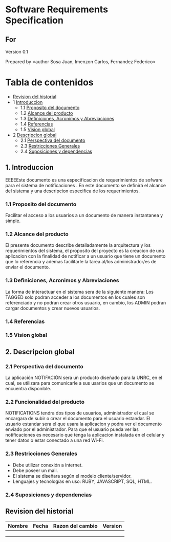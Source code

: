 # Software Requirements Specification
## For <notifications>

Version 0.1

Prepared by <author Sosa Juan, Imenzon Carlos, Fernandez Federico>

<organization>  
	
<date created> 

Tabla de contenidos
=================
* [Revision del historial](#revision-del-historial)
* 1 [Introduccion](#1-introduccion)
  * 1.1 [Proposito del documento](#11-Proposito-del-documento)
  * 1.2 [Alcance del producto](#12-Alcance-del-producto)
  * 1.3 [Definiciones, Acronimos y Abreviaciones](#13-definiciones-acronimos-y-abreviaciones)
  * 1.4 [Referencias](#14-referencias) 
  * 1.5 [Vision global](#15-vision-global)
* 2 [Descripcion global](#2-descripcion-global)
  * 2.1 [Perspectiva del documento](#21-perspectiva-del-producto)
  * 2.3 [Restricciones Generales](#23-restricciones-generales)
  * 2.4 [Suposiciones y dependencias](#24-suposiciones-y-dependencias)



## 1. Introduccion
EEEEEste documento es una especificacion de requerimientos de sofware para el sistema de notificaciones . En este documento se definirá el alcance del sistema y una descripcion especifica de los requerimientos.

### 1.1 Proposito del documento
Facilitar el acceso a los usuarios a un documento de manera instantanea y simple.

### 1.2 Alcance del producto
El presente documento describe detalladamente la arquitectura y los requerimientos del sistema, el proposito del proyecto es la creacion de una aplicacion con la finalidad de notificar a un usuario que tiene un documento que lo referencia y
ademas facilitarle la tarea al/los administrador/es de enviar el documento.

### 1.3 Definiciones, Acronimos y Abreviaciones
La forma de interactuar en el sistema sera de la siguiente manera:
Los TAGGED solo podran acceder a los documentos en los cuales son referenciado y no podran crear otros usuario, en cambio, los ADMIN podran cargar documentos y crear nuevos usuarios.

### 1.4 Referencias

### 1.5 Vision global


## 2. Descripcion global

### 2.1 Perspectiva del documento
La aplicación NOTIFACIÓN sera un producto diseñado para la UNRC, en el cual, se utilizara para comunicarle a sus usarios que un documento se encuentra disponible. 

### 2.2 Funcionalidad del producto
NOTIFICATIONS tendra dos tipos de usuarios, administrador el cual se encargara de subir o crear el documento para el usuario estandar.
El usuario estandar sera el que usara la aplicacion y podra ver el documento enviado por el administrador. Para que el usuario pueda 
ver las notificaciones es necesario que tenga la aplicacion instalada en el celular y tener datos o estar conectado a una red Wi-Fi.

### 2.3 Restricciones Generales
* Debe utilizar conexión a internet.
* Debe poseer un mail.
* El sistema se diseñara según el modelo cliente/servidor.
* Lenguajes y tecnologías en uso: RUBY, JAVASCRIPT, SQL, HTML.

### 2.4 Suposiciones y dependencias


## Revision del historial
| Nombre | Fecha   | Razon del cambio    | Version   |
| -------| ------- | ------------------- | --------- |
|        |         |                     |           |
|        |         |                     |           |
|        |         |                     |           |